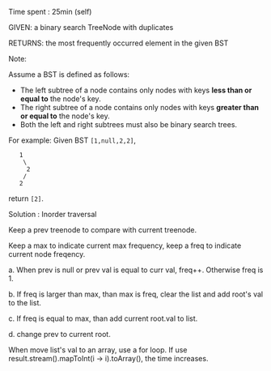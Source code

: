 Time spent : 25min (self)

GIVEN: a binary search TreeNode with duplicates

RETURNS: the most frequently occurred element in the given BST

Note:

Assume a BST is defined as follows:

- The left subtree of a node contains only nodes with keys **less than or equal to** the node's key.
- The right subtree of a node contains only nodes with keys **greater than or equal to** the node's key.
- Both the left and right subtrees must also be binary search trees.

For example:
Given BST `[1,null,2,2]`,

```
   1
    \
     2
    /
   2

```

return `[2]`.



Solution : Inorder traversal

Keep a prev treenode to compare with current treenode.

Keep a max to indicate current max frequency, keep a freq to indicate current node freqency.

a. When prev is null or prev val is equal to curr val, freq++. Otherwise freq is 1.

b. If freq is larger than max, than max is freq, clear the list and add root's val to the list.

c. If freq is equal to max, than add current root.val to list.

d. change prev to current root.

When move list's val to an array, use a for loop. If use result.stream().mapToInt(i -> i).toArray(), the time increases.